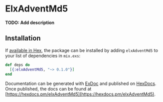 # ElxAdventMd5

**TODO: Add description**

## Installation

If [available in Hex](https://hex.pm/docs/publish), the package can be installed
by adding `elxAdventMd5` to your list of dependencies in `mix.exs`:

```elixir
def deps do
  [{:elxAdventMd5, "~> 0.1.0"}]
end
```

Documentation can be generated with [ExDoc](https://github.com/elixir-lang/ex_doc)
and published on [HexDocs](https://hexdocs.pm). Once published, the docs can
be found at [https://hexdocs.pm/elxAdventMd5](https://hexdocs.pm/elxAdventMd5).

